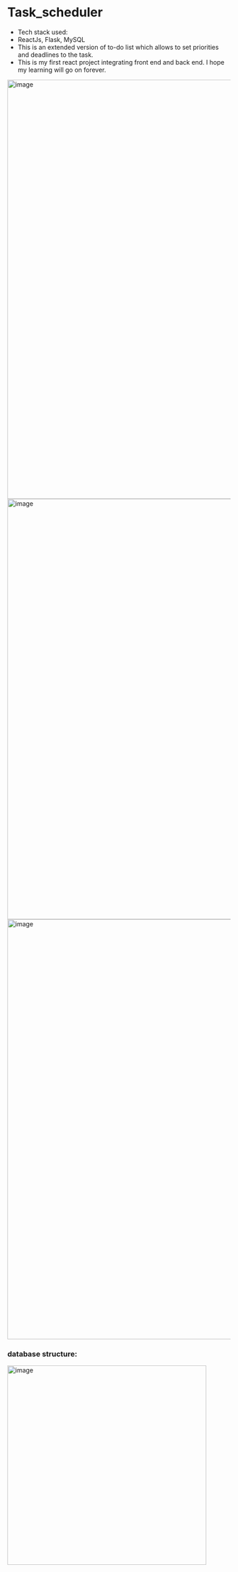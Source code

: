 # Task_scheduler
- Tech stack used:
- ReactJs, Flask, MySQL
- This is an extended version of to-do list which allows to set priorities and deadlines to the task.
- This is my first react project integrating front end and back end. I hope my learning will go on forever.

<img width="944" alt="image" src="https://github.com/AK16092003/Task_scheduler/assets/97865565/399c611c-b096-4801-b73f-26f088eb52ea">
<img width="947" alt="image" src="https://github.com/AK16092003/Task_scheduler/assets/97865565/1a17c66e-50e6-4695-a01a-bcb1b75419b3">
<img width="946" alt="image" src="https://github.com/AK16092003/Task_scheduler/assets/97865565/7bf59133-85eb-44af-9bbb-69ed1e9c38d1">

### database structure:
<img width="449" alt="image" src="https://github.com/AK16092003/Task_scheduler/assets/97865565/7e4848a3-b09c-41f3-bb3e-bf18a819191d">

